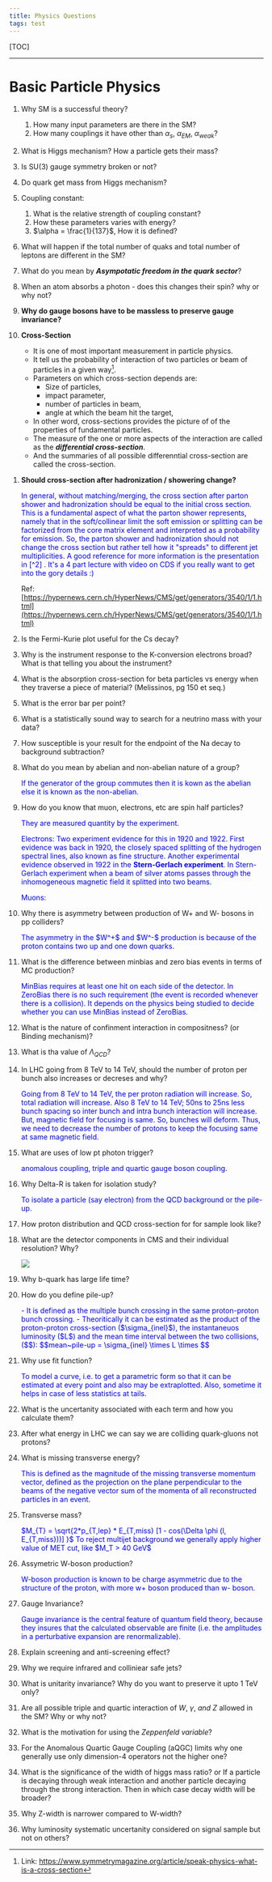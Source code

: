 ```yaml
---
title: Physics Questions
tags: test
---
```


[TOC]

---

# Basic Particle Physics

1. Why SM is a successful theory?
    1. How many input parameters are there in the SM? 
    2. How many couplings it have other than $\alpha_s,~\alpha_{EM},~\alpha_{weak}$?

1. What is Higgs mechanism? How a particle gets their mass?
2. Is SU(3) gauge symmetry broken or not?
3. Do quark get mass from Higgs mechanism?
4. Coupling constant:
    1. What is the relative strength of coupling constant?
    2. How these parameters varies with energy?
    3. $\alpha = \frac{1}{137}$, How it is defined?

1. What will happen if the total number of quaks and total number of leptons are different in the SM?
2. What do you mean by ***Asympotatic freedom in the quark sector***?
3. When an atom absorbs a photon - does this changes their spin? why or why not?
20. **Why do gauge bosons have to be massless to preserve gauge invariance?**

1. **Cross-Section**

    - It is one of most important measurement in particle physics.
    - It tell us the probability of interaction of two particles or beam of particles in a given way[^1].
    - Parameters on which cross-section depends are:
        - Size of particles,
        - impact parameter,
        - number of particles in beam,
        - angle at which the beam hit the target,
    - In other word, cross-sections provides the picture of of the properties of fundamental particles.
    - The measure of the one or more aspects of the interaction are called as the ***differential cross-section***.
    - And the summaries of all possible differenntial cross-section are called the cross-section.

[^1]:Link: https://www.symmetrymagazine.org/article/speak-physics-what-is-a-cross-section

1. **Should cross-section after hadronization / showering change?**

    <span style="color:blue"> 
    In general, without matching/merging, the cross section after parton shower and hadronization should be equal to the initial cross section. This is a fundamental aspect of what the parton shower represents, namely that in the soft/collinear limit the soft emission or splitting can be factorized from the core matrix element and interpreted as a probability for emission. So, the parton shower and hadronization should not change the cross section but rather tell how it "spreads" to different jet multiplicities. A good reference for more information is the presentation in [^2] . It's a 4 part lecture with video on CDS if you really want to get into the gory details :)
    </span>

    [^2]: Indico Link: https://indico.cern.ch/event/226365/contributions/1533462/

    Ref: [https://hypernews.cern.ch/HyperNews/CMS/get/generators/3540/1/1.html](https://hypernews.cern.ch/HyperNews/CMS/get/generators/3540/1/1.html)
    
10. Is the Fermi-Kurie plot useful for the Cs decay?
    <span style="color:blue">   </span>    

11. Why is the instrument response to the K-conversion electrons broad? What is that telling you about the instrument?
    <span style="color:blue">   </span>    

14. What is the absorption cross-section for beta particles vs energy when they traverse a piece of material? (Melissinos, pg 150 et seq.)
    <span style="color:blue">   </span>    

15. What is the error bar per point?
    <span style="color:blue">   </span>    

16. What is a statistically sound way to search for a neutrino mass with your  data?
    <span style="color:blue">   </span>    

17. How susceptible is your result for the endpoint of the Na decay to  background subtraction?
    <span style="color:blue">   </span>    

1. What do you mean by abelian and non-abelian nature of a group?

    <span style="color:blue">
        If the generator of the group commutes then it is kown as the abelian else it is known as the non-abelian.
    </span>    

2. How do you know that muon, electrons, etc are spin half particles?

    <span style="color:blue">
    They are measured quantity by the experiment.
    
    Electrons: Two experiment evidence for this in 1920 and 1922. First evidence was back in 1920, the closely spaced splitting of the hydrogen spectral lines, also known as fine structure. Another experimental evidence observed in 1922 in the **Stern-Gerlach experiment**. In Stern-Gerlach experiment when a beam of silver atoms passes through the inhomogeneous magnetic field it splitted into two beams.
    
    Muons:
    </span>

3. Why there is asymmetry between production of W+ and W- bosons in pp colliders?

    <span style="color:blue"> 
    The asymmetry in the $W^+$ and $W^-$ production is because of the proton contains two up and one down quarks. 
    </span>

4. What is the difference between minbias and zero bias events in terms of MC production?
    
    <span style="color:blue"> 
    MinBias requires at least one hit on each side of the detector. In ZeroBias there is no such requirement (the event is recorded whenever there is a collision). It depends on the physics being studied to decide whether you can use MinBias instead of ZeroBias.
    </span>

    <span style="color:red"> 


5. What is the nature of confinment interaction in compositness? (or Binding mechanism)?

    <span style="color:blue">       
    </span>

6. What is tha value of $\Lambda_{QCD}$?

    <span style="color:blue">      
    </span>


7. In LHC going from 8 TeV to 14 TeV, should the number of proton per bunch also increases or decreses and why?

    <span style="color:blue"> 
    Going from 8 TeV to 14 TeV, the per proton radiation will increase. So, total radiation will increase.
    </span>

    <span style="color:blue"> 
    Also 8 TeV to 14 TeV; 50ns to 25ns less bunch spacing so inter bunch and intra bunch interaction will increase. But, magnetic field for focusing is same. So, bunches will deform. Thus, we need to decrease the number of protons to keep the focusing same at same magnetic field.
    </span>
    
8. What are uses of low pt photon trigger?
    
    <span style="color:blue"> 
    anomalous coupling, triple and quartic gauge boson coupling.
    </span>
    
9. Why Delta-R is taken for isolation study?

    <span style="color:blue">
        To isolate a particle (say electron) from the QCD background or the pile-up.
    </span>

10. How proton distribution and QCD cross-section for for sample look like?

    <span style="color:blue">
    </span>

11. What are the detector components in CMS and their individual resolution? 
Why?
    
    ![](https://i.imgur.com/8eku8cS.png)

12. Why b-quark has large life time?
    
    <span style="color:blue">        
    </span>    


14. How do you define pile-up?
    
    <span style="color:blue">
        - It is defined as the multiple bunch crossing in the same proton-proton bunch crossing.
    </span>    

    <span style="color:blue">
        - Theoritically it can be estimated as the product of the proton-proton cross-section ($\sigma_{inel}$), the instantaneuos luminosity ($L$) and the mean time interval between the two collisions, ($<t>$): $$mean~pile-up = \sigma_{inel} \times L \times <t> $$
    </span>

15. Why use fit function?

    <span style="color:blue">
        To model a curve, i.e. to get a parametric form so that it can be estimated at every point and also may be extraplotted. Also, sometime it helps in case of less statistics at tails.
    </span>    

16. What is the uncertanity associated with each term and how you calculate 
them?
    
    <span style="color:blue">        
    </span>    

17. After what energy in LHC we can say we are colliding quark-gluons not 
protons?
    
    <span style="color:blue">    
    </span>    

18. What is missing transverse energy?

    <span style="color:blue"> 
    This is defined as the magnitude of the missing transverse momentum vector, defined as the projection on the plane perpendicular to the beams of the negative vector sum of the momenta of all reconstructed particles in an event.
    </span>

19. Transverse mass?

    <span style="color:blue"> 
    $M_{T} = \sqrt{2*p_{T,lep} * E_{T,miss} [1 - cos(\Delta \phi (l, E_{T,miss}))] }$ </span>  

    <span style="color:blue"> 
    To reject multijet background we generally apply higher value of MET cut, like $M_T > 40 GeV$</span>

20. Assymetric W-boson production?
    
    <span style="color:blue"> 
    W-boson production is known to be charge asymmetric due to the structure of the proton, with more w+ boson produced than w- boson.</span>

21. Gauge Invariance?

    <span style="color:blue"> 
    Gauge invariance is the central feature of quantum field theory, because they insures that the calculated observable are finite (i.e. the amplitudes in a perturbative expansion are renormalizable).
    </span>

23. Explain screening and anti-screening effect?

    <span style="color:blue">        
    </span>

24. Why we require infrared and colliniear safe jets?
    
    <span style="color:blue">        
    </span>    

25. What is unitarity invariance? Why do you want to preserve it upto 1 TeV only?

1. Are all possible triple and quartic interaction of $W,~\gamma,~and ~Z$ allowed in the SM? Why or why not?
1. What is the motivation for using the *Zeppenfeld variable*?
1. For the Anomalous Quartic Gauge Coupling (aQGC) limits why one generally use only dimension-4 operators not the higher one?
1. What is the significance of the width of higgs mass ratio? or If a particle is decaying through weak interaction and another particle decaying through the strong interaction. Then in which case decay width will be broader?
1. Why Z-width is narrower compared to W-width?
1. Why luminosity systematic uncertanity considered on signal sample but not on others?